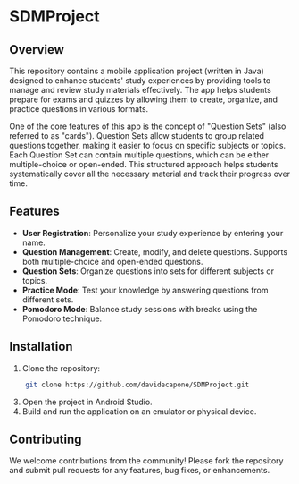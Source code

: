 # SDMProject

## Overview
This repository contains a mobile application project (written in Java) designed to enhance students' study experiences by providing tools to manage and review study materials effectively. 
The app helps students prepare for exams and quizzes by allowing them to create, organize, and practice questions in various formats.

One of the core features of this app is the concept of "Question Sets" (also referred to as "cards"). Question Sets allow students to group related questions together, making it easier to focus on specific subjects or topics. Each Question Set can contain multiple questions, which can be either multiple-choice or open-ended. This structured approach helps students systematically cover all the necessary material and track their progress over time.

## Features
- **User Registration**: Personalize your study experience by entering your name.
- **Question Management**: Create, modify, and delete questions. Supports both multiple-choice and open-ended questions.
- **Question Sets**: Organize questions into sets for different subjects or topics.
- **Practice Mode**: Test your knowledge by answering questions from different sets.
- **Pomodoro Mode**: Balance study sessions with breaks using the Pomodoro technique.

## Installation
1. Clone the repository:
```bash
    git clone https://github.com/davidecapone/SDMProject.git
```
3. Open the project in Android Studio.
4. Build and run the application on an emulator or physical device.


## Contributing
We welcome contributions from the community! Please fork the repository and submit pull requests for any features, bug fixes, or enhancements.
